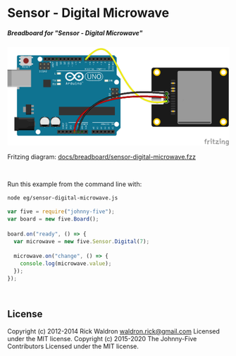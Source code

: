 <!--remove-start-->

# Sensor - Digital Microwave

<!--remove-end-->






##### Breadboard for "Sensor - Digital Microwave"



![docs/breadboard/sensor-digital-microwave.png](breadboard/sensor-digital-microwave.png)<br>

Fritzing diagram: [docs/breadboard/sensor-digital-microwave.fzz](breadboard/sensor-digital-microwave.fzz)

&nbsp;




Run this example from the command line with:
```bash
node eg/sensor-digital-microwave.js
```


```javascript
var five = require("johnny-five");
var board = new five.Board();

board.on("ready", () => {
  var microwave = new five.Sensor.Digital(7);

  microwave.on("change", () => {
    console.log(microwave.value);
  });
});

```








&nbsp;

<!--remove-start-->

## License
Copyright (c) 2012-2014 Rick Waldron <waldron.rick@gmail.com>
Licensed under the MIT license.
Copyright (c) 2015-2020 The Johnny-Five Contributors
Licensed under the MIT license.

<!--remove-end-->
